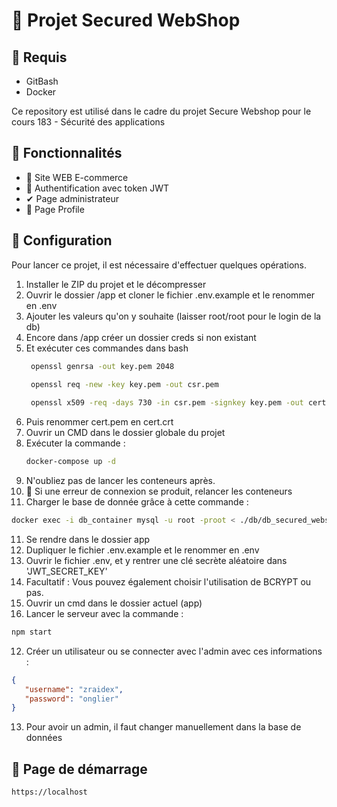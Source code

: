# 📌 Projet Secured WebShop

## 🛑 Requis
 - GitBash
 - Docker

Ce repository est utilisé dans le cadre du projet Secure Webshop pour le cours 183 - Sécurité des applications
## 🚀 Fonctionnalités
- 🛒 Site WEB E-commerce
- 🔐 Authentification avec token JWT 
- ✔ Page administrateur  
- 🧔 Page Profile
  
## 🔧 Configuration
Pour lancer ce projet, il est nécessaire d'effectuer quelques opérations.

1) Installer le ZIP du projet et le décompresser
2) Ouvrir le dossier /app et cloner le fichier .env.example et le renommer en .env
3) Ajouter les valeurs qu'on y souhaite (laisser root/root pour le login de la db)
4) Encore dans /app créer un dossier creds si non existant
5) Et exécuter ces commandes dans bash
   ```bash
    openssl genrsa -out key.pem 2048
 
    openssl req -new -key key.pem -out csr.pem
   
    openssl x509 -req -days 730 -in csr.pem -signkey key.pem -out cert.pem
   ```
6) Puis renommer cert.pem en cert.crt
7) Ouvrir un CMD dans le dossier globale du projet
8) Exécuter la commande :
   ```bash
   docker-compose up -d
   ```
9) N'oubliez pas de lancer les conteneurs après.
10) 🛑 Si une erreur de connexion se produit, relancer les conteneurs
11) Charger le base de donnée grâce à cette commande :
   ```bash
   docker exec -i db_container mysql -u root -proot < ./db/db_secured_webshop.sql
   ```
11) Se rendre dans le dossier app
12) Dupliquer le fichier .env.example et le renommer en .env
13) Ouvrir le fichier .env, et y rentrer une clé secrète aléatoire dans 'JWT_SECRET_KEY'
14) Facultatif : Vous pouvez également choisir l'utilisation de BCRYPT ou pas.
15) Ouvrir un cmd dans le dossier actuel (app)
16) Lancer le serveur avec la commande :
   ```bash
   npm start
   ```
12) Créer un utilisateur ou se connecter avec l'admin avec ces informations :
   ```json
   {
      "username": "zraidex",
      "password": "onglier"
   }
   ```
13) Pour avoir un admin, il faut changer manuellement dans la base de données

## 📃 Page de démarrage
```url
https://localhost
```
